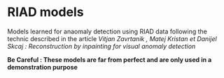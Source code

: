 # RIAD models
Models learned for anaomaly detection using RIAD data following the technic described in the article *Vitjan Zavrtanik , Matej Kristan et Danijel Skcaj : Reconstruction by inpainting for visual anomaly detection*

__Be Careful : These models are far from perfect and are only used in a demonstration purpose__
